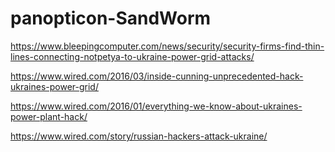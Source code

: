 # panopticon-SandWorm

https://www.bleepingcomputer.com/news/security/security-firms-find-thin-lines-connecting-notpetya-to-ukraine-power-grid-attacks/

https://www.wired.com/2016/03/inside-cunning-unprecedented-hack-ukraines-power-grid/

https://www.wired.com/2016/01/everything-we-know-about-ukraines-power-plant-hack/

https://www.wired.com/story/russian-hackers-attack-ukraine/

